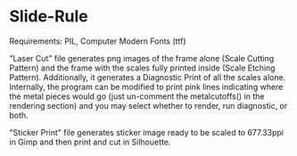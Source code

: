 # Slide-Rule
Requirements: PIL, Computer Modern Fonts (ttf)

"Laser Cut" file generates png images of the frame alone (Scale Cutting Pattern) and the frame with the scales fully printed inside (Scale Etching Pattern). Additionally, it generates a Diagnostic Print of all the scales alone. Internally, the program can be modified to print pink lines indicating where the metal pieces would go (just un-comment the metalcutoffs() in the rendering section) and you may select whether to render, run diagnostic, or both.

"Sticker Print" file generates sticker image ready to be scaled to 677.33ppi in Gimp and then print and cut in Silhouette.
